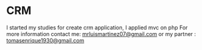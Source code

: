 # CRM
I started my studies for create crm application, I applied mvc on php
For more information contact me: mrluismartinez07@gmail.com
or my partner : tomasenrique1930@gmail.com
